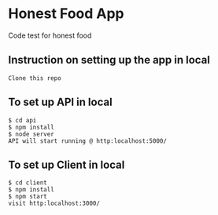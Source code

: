 # Honest Food App

Code test for honest food

## Instruction on setting up the app in local

```
Clone this repo
```

## To set up API in local

```
$ cd api
$ npm install
$ node server
API will start running @ http:localhost:5000/
```

## To set up Client in local

```
$ cd client
$ npm install
$ npm start
visit http:localhost:3000/
```
